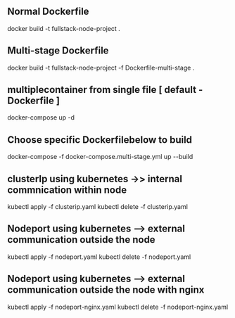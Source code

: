 
## Normal Dockerfile
docker build -t fullstack-node-project .


## Multi-stage Dockerfile
docker build -t fullstack-node-project -f Dockerfile-multi-stage .

## multiplecontainer from single file [ default -Dockerfile ]
docker-compose up -d

## Choose specific Dockerfilebelow to build
docker-compose -f docker-compose.multi-stage.yml up --build

## clusterIp using kubernetes ->> internal commnication within node

kubectl apply -f clusterip.yaml
kubectl delete -f clusterip.yaml


## Nodeport using kubernetes --> external communication outside the node

kubectl apply -f nodeport.yaml
kubectl delete -f nodeport.yaml

## Nodeport using kubernetes --> external communication outside the node with nginx

kubectl apply -f nodeport-nginx.yaml
kubectl delete -f nodeport-nginx.yaml
